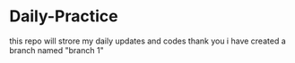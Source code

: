 # Daily-Practice
this repo will strore my daily updates and codes thank you
i have created a branch named "branch 1"
